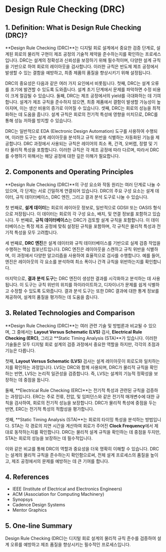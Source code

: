 # Design Rule Checking (DRC)

## 1. Definition: What is **Design Rule Checking (DRC)**?
**Design Rule Checking (DRC)**는 디지털 회로 설계에서 중요한 검증 단계로, 설계된 회로의 물리적 구현이 제조 공정의 기술적 제약을 준수하는지를 확인하는 프로세스입니다. DRC는 설계의 정확성과 신뢰성을 보장하기 위해 필수적이며, 다양한 설계 규칙을 기반으로 하여 회로의 레이아웃을 검사합니다. 이러한 규칙은 반도체 제조 공정에서 발생할 수 있는 결함을 예방하고, 최종 제품의 품질을 향상시키기 위해 설정됩니다.

DRC의 중요성은 다음과 같은 여러 가지 요인에서 비롯됩니다. 첫째, DRC는 설계 오류를 조기에 발견할 수 있도록 도와줍니다. 설계 초기 단계에서 문제를 파악하면 수정 비용이 크게 절감될 수 있습니다. 둘째, DRC는 제조 공정에서의 yield를 극대화하는 데 기여합니다. 설계가 제조 규칙을 준수하지 않으면, 최종 제품에서 결함이 발생할 가능성이 높아지며, 이는 생산 비용의 증가로 이어질 수 있습니다. 셋째, DRC는 회로의 성능을 최적화하는 데 도움을 줍니다. 설계 규칙은 회로의 전기적 특성에 영향을 미치므로, DRC를 통해 성능 저하를 방지할 수 있습니다.

DRC는 일반적으로 EDA (Electronic Design Automation) 도구를 사용하여 수행되며, 이러한 도구는 설계 레이아웃을 분석하고 규칙 위반을 식별하는 자동화된 기능을 제공합니다. DRC 과정에서 사용되는 규칙은 레이어의 최소 폭, 간격, 오버랩, 정렬 및 기타 물리적 특성을 포함합니다. 이러한 규칙은 각 제조 공정에 따라 다르며, 따라서 DRC를 수행하기 위해서는 해당 공정에 대한 깊은 이해가 필요합니다.

## 2. Components and Operating Principles
**Design Rule Checking (DRC)**의 구성 요소와 작동 원리는 여러 단계로 나눌 수 있으며, 각 단계는 서로 긴밀하게 연결되어 있습니다. DRC의 주요 구성 요소는 설계 데이터, 규칙 데이터베이스, DRC 엔진, 그리고 결과 분석 도구로 나눌 수 있습니다.

첫 번째로, **설계 데이터**는 회로의 레이아웃 정보로, 일반적으로 GDSII 또는 OASIS 형식으로 저장됩니다. 이 데이터는 회로의 각 구성 요소, 배치, 및 연결 정보를 포함하고 있습니다. 두 번째로, **규칙 데이터베이스**는 DRC가 검토할 설계 규칙을 포함합니다. 이 데이터베이스는 특정 제조 공정에 맞춰 설정된 규칙을 포함하며, 각 규칙은 물리적 특성과 전기적 특성을 모두 고려합니다.

세 번째로, **DRC 엔진**은 설계 데이터와 규칙 데이터베이스를 기반으로 실제 검증 작업을 수행하는 핵심 컴포넌트입니다. DRC 엔진은 레이아웃을 스캔하고 규칙 위반을 식별하며, 이 과정에서 다양한 알고리즘을 사용하여 효율적으로 검사를 수행합니다. 예를 들어, 엔진은 레이아웃의 각 요소를 분석하여 최소 폭이나 간격 규칙을 위반하는지를 확인합니다.

마지막으로, **결과 분석 도구**는 DRC 엔진이 생성한 결과를 시각화하고 분석하는 데 사용됩니다. 이 도구는 규칙 위반의 위치를 하이라이트하고, 디자이너가 문제를 쉽게 식별하고 수정할 수 있도록 도와줍니다. 결과 분석 도구는 또한 DRC 결과에 대한 통계 정보를 제공하여, 설계의 품질을 평가하는 데 도움을 줍니다.

## 3. Related Technologies and Comparison
**Design Rule Checking (DRC)**는 여러 관련 기술 및 방법론과 비교될 수 있으며, 그 중에서는 **Layout Versus Schematic (LVS)** 검사, **Electrical Rule Checking (ERC)**, 그리고 **Static Timing Analysis (STA)**가 있습니다. 이러한 기술들은 모두 디지털 회로 설계의 검증 과정에서 중요한 역할을 하지만, 각각의 초점과 기능은 다릅니다.

첫째, **Layout Versus Schematic (LVS)** 검사는 설계 레이아웃이 회로도와 일치하는지를 확인하는 과정입니다. LVS는 DRC와 함께 사용되며, DRC가 물리적 규칙을 확인하는 반면, LVS는 논리적 일관성을 검증합니다. 즉, LVS는 설계의 기능적 정확성을 보장하는 데 중점을 둡니다.

둘째, **Electrical Rule Checking (ERC)**는 전기적 특성과 관련된 규칙을 검증하는 과정입니다. ERC는 주로 전류, 전압, 및 임피던스와 같은 전기적 매개변수에 대한 규칙을 검사하여, 회로의 전기적 성능을 보장합니다. DRC가 물리적 특성에 중점을 두는 반면, ERC는 전기적 특성의 적합성을 평가합니다.

셋째, **Static Timing Analysis (STA)**는 회로의 타이밍 특성을 분석하는 방법입니다. STA는 각 경로의 지연 시간을 계산하여 회로가 주어진 **Clock Frequency**에서 제대로 동작하는지를 확인합니다. DRC는 물리적 설계 규칙을 확인하는 데 중점을 두지만, STA는 회로의 성능을 보장하는 데 필수적입니다.

이와 같은 비교를 통해 DRC의 역할과 중요성을 더욱 명확히 이해할 수 있습니다. DRC는 설계의 물리적 규칙을 준수하는지 확인함으로써, 전체 설계 프로세스의 품질을 높이고, 제조 공정에서의 문제를 예방하는 데 큰 기여를 합니다.

## 4. References
- IEEE (Institute of Electrical and Electronics Engineers)
- ACM (Association for Computing Machinery)
- Synopsys
- Cadence Design Systems
- Mentor Graphics

## 5. One-line Summary
Design Rule Checking (DRC)는 디지털 회로 설계의 물리적 규칙 준수를 검증하여 설계 오류를 예방하고 제조 품질을 향상시키는 필수적인 프로세스입니다.